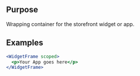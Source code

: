 ## Purpose
Wrapping container for the storefront widget or app.

## Examples
```jsx
<WidgetFrame scoped>
  <p>Your App goes here</p>
</WidgetFrame>
```
